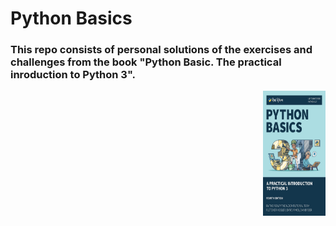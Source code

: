 # Python Basics

### This repo  consists of personal solutions of the exercises and challenges from the book "Python Basic. The practical inroduction to Python 3".

<img src="https://github.com/ArchieDash/Python-Basics/blob/master/book_cover.png" width=100 height=200 style=float:right>
